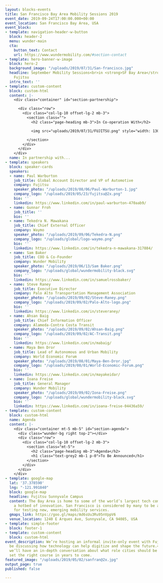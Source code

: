 ```yaml
---
layout: blocks-events
title: San Francisco Bay Area Mobility Sessions 2019
event_date: 2019-09-24T17:00:00.000+00:00
event_location: San Francisco Bay Area, USA
event_block:
- template: navigation-header-w-button
  block: header-2
  menu: wunder-main
  cta:
    button_text: Contact
    url: https://www.wundermobility.com/#section-contact
- template: hero-banner-w-image
  block: hero-2
  background_image: "/uploads/2019/07/31/San-francisco.jpg"
  headline: September Mobility Sessions<br>in <strong>SF Bay Area</strong><br>With
    Fujitsu
  intro_text: ''
- template: custom-content
  block: custom-html
  content: |-
    <div class="container" id="section-partnership">

      <div class="row">
        <div class="col-lg-10 offset-lg-2 mb-3">
          <section class="">
            <h2 class="page-heading mb-3">In Co-operation With</h2>

            <img src="uploads/2019/07/31/FUJITSU.png" style="width: 130px" class="mr-4" />

          </section>
        </div>
      </div>
    </div>
  name: In partnership with...
- template: speakers
  block: speaker-cards
  speakers:
  - name: Paul Warburton
    job_title: Global Account Director and VP of Automotive
    company: Fujitsu
    speaker_photo: "/uploads/2019/08/06/Paul-Warburton-1.jpg"
    company_logo: "/uploads/2019/05/23/fujitsu@2x.png"
    bio: ''
    linkedin: https://www.linkedin.com/in/paul-warburton-470aab9/
  - name: Gunnar Froh
    job_title: ''
    bio: ''
  - name: Tekedra N. Mawakana
    job_title: Chief External Officer
    company: Waymo
    speaker_photo: "/uploads/2019/09/06/Tekedra-N.png"
    company_logo: "/uploads/global/logo-waymo.png"
    bio: ''
    linkedin: https://www.linkedin.com/in/tekedra-n-mawakana-317884/
  - name: Sam Baker
    job_title: COO & Co-Founder
    company: Wunder Mobility
    speaker_photo: "/uploads/2019/06/13/Sam Baker.png"
    company_logo: "/uploads/global/wundermobility-black.svg"
    bio: ''
    linkedin: https://www.linkedin.com/in/samuelrossbaker/
  - name: Steve Raney
    job_title: Executive Director
    company: Palo Alto Transportation Management Association
    speaker_photo: "/uploads/2019/09/02/Steve-Raney.png"
    company_logo: "/uploads/2019/09/02/Palo-Alto-logo.png"
    bio: ''
    linkedin: https://www.linkedin.com/in/steveraney/
  - name: Ahsan Baig
    job_title: Chief Information Officer
    company: Alameda-Contra Costa Transit
    speaker_photo: "/uploads/2019/09/02/Ahsan-Baig.png"
    company_logo: "/uploads/2019/09/02/AC-Transit.png"
    bio: ''
    linkedin: https://www.linkedin.com/in/mabaig/
  - name: Maya Ben Dror
    job_title: Lead of Autonomous and Urban Mobility
    company: World Economic Forum
    speaker_photo: "/uploads/2019/08/01/Maya-Ben-Dror.jpg"
    company_logo: "/uploads/2019/08/01/World-Economic-Forum.png"
    bio: ''
    linkedin: https://www.linkedin.com/in/mayakeidar/
  - name: Ioana Freise
    job_title: General Manager
    company: Wunder Mobility
    speaker_photo: "/uploads/2019/09/02/Iona-Freise.png"
    company_logo: "/uploads/global/wundermobility-black.svg"
    bio: ''
    linkedin: https://www.linkedin.com/in/ioana-freise-04436a59/
- template: custom-content
  block: custom-html
  name: Agenda
  content: |-
    <div class="container mt-5 mb-5" id="section-agenda">
      <div class="wunder-bg right top-2"></div>
      <div class="row">
        <div class="col-lg-10 offset-lg-2 mb-3">
          <section class="mt-5">
            <h2 class="page-heading mb-3">Agenda</h2>
            <h1 class="text-grey2 mb-1 p-0">To Be Announced</h1>
          </section>
        </div>
      </div>
    </div>
- template: google-map
  lat: '37.378590'
  lng: "-121.991840"
  block: google-map
  headline: Fujitsu Sunnyvale Campus
  content: The Bay Area is home to some of the world’s largest tech companies and
    a hotbed of innovation. San Francisco is considered by many to be a laboratory
    for testing new, emerging mobility services.
  gmaps_link: https://goo.gl/maps/Ad6sUu3Ru95nVppV6
  venue_location: 1240 E Arques Ave, Sunnyvale, CA 94085, USA
- template: simple-footer
  block: footer-1
- template: custom-content
  block: custom-html
event_description: We’re hosting an informal invite-only event with Fujitsu. We’ll
  be discussing how technology can help digitize and shape the future.<br><br>Additionally,
  we’ll have an in-depth conversation about what role cities should be playing to
  set the right course in years to come.
featured_image: "/uploads/2019/05/02/sanfran@2x.jpg"
output_page: true
published: false

---
```

